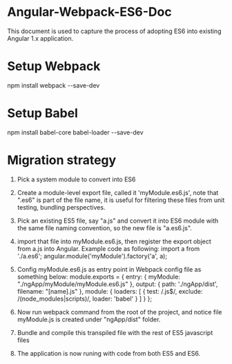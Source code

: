 # Angular-Webpack-ES6-Doc
This document is used to capture the process of adopting ES6 into existing Angular 1.x application.

# Setup Webpack
npm install webpack --save-dev

# Setup Babel
npm install babel-core babel-loader --save-dev

# Migration strategy
1. Pick a system module to convert into ES6
2. Create a module-level export file, called it 'myModule.es6.js', note that ".es6" is part of the file name, it is useful for filtering these files from unit testing, bundling perspectives.
3. Pick an existing ES5 file, say "a.js" and convert it into ES6 module with the same file naming convention, so the new file is "a.es6.js".
4. import that file into myModule.es6.js, then register the export object from a.js into Angular. Example code as following:
    import a from './a.es6';
    angular.module('myModule').factory('a', a);

5. Config myModule.es6.js as entry point in Webpack config file as something below:
    module.exports = {
        entry: {
            myModule: "./ngApp/myModule/myModule.es6.js"
        },
        output: {
            path: './ngApp/dist',
            filename: "[name].js"
        },
        module: {
            loaders: [
                {
                    test: /\.js$/,
                    exclude: /(node_modules|scripts)/,
                    loader: 'babel'
                }
            ]
        }
    };
6. Now run webpack command from the root of the project, and notice file myModule.js is created under "ngApp/dist" folder.
7. Bundle and compile this transpiled file with the rest of ES5 javascript files
8. The application is now runing with code from both ES5 and ES6.
